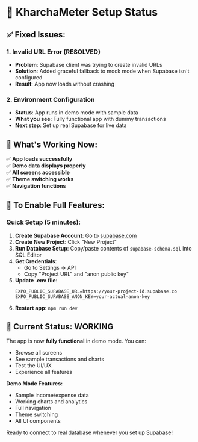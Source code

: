 # 🚀 KharchaMeter Setup Status

## ✅ Fixed Issues:

### 1. **Invalid URL Error (RESOLVED)**

- **Problem**: Supabase client was trying to create invalid URLs
- **Solution**: Added graceful fallback to mock mode when Supabase isn't configured
- **Result**: App now loads without crashing

### 2. **Environment Configuration**

- **Status**: App runs in demo mode with sample data
- **What you see**: Fully functional app with dummy transactions
- **Next step**: Set up real Supabase for live data

## 🎯 What's Working Now:

✅ **App loads successfully**  
✅ **Demo data displays properly**  
✅ **All screens accessible**  
✅ **Theme switching works**  
✅ **Navigation functions**

## 🔧 To Enable Full Features:

### Quick Setup (5 minutes):

1. **Create Supabase Account**: Go to [supabase.com](https://supabase.com)
2. **Create New Project**: Click "New Project"
3. **Run Database Setup**: Copy/paste contents of `supabase-schema.sql` into SQL Editor
4. **Get Credentials**:
   - Go to Settings → API
   - Copy "Project URL" and "anon public key"
5. **Update .env file**:
   ```env
   EXPO_PUBLIC_SUPABASE_URL=https://your-project-id.supabase.co
   EXPO_PUBLIC_SUPABASE_ANON_KEY=your-actual-anon-key
   ```
6. **Restart app**: `npm run dev`

## 🎉 Current Status: **WORKING**

The app is now **fully functional** in demo mode. You can:

- Browse all screens
- See sample transactions and charts
- Test the UI/UX
- Experience all features

**Demo Mode Features:**

- Sample income/expense data
- Working charts and analytics
- Full navigation
- Theme switching
- All UI components

Ready to connect to real database whenever you set up Supabase!

